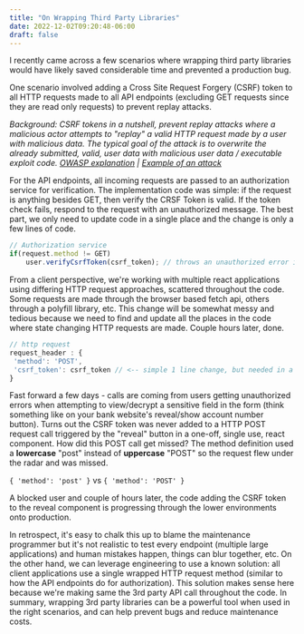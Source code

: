 ```yaml
---
title: "On Wrapping Third Party Libraries"
date: 2022-12-02T09:20:48-06:00
draft: false
---
```


I recently came across a few scenarios where wrapping third party libraries would have likely saved considerable time and prevented a production bug. 

One scenario involved adding a Cross Site Request Forgery (CSRF) token to all HTTP requests made to all API endpoints (excluding GET requests since they are read only requests) to prevent replay attacks. 

*Background: CSRF tokens in a nutshell, prevent replay attacks where a malicious actor attempts to "replay" a valid HTTP request made by a user with malicious data. The typical goal of the attack is to overwrite the already submitted, valid, user data with malicious user data / executable exploit code. [OWASP explanation](https://owasp.org/www-community/attacks/csrf) | [Example of an attack](https://guides.codepath.com/websecurity/Cross-Site-Request-Forgery)*


For the API endpoints, all incoming requests are passed to an authorization service for verification. The implementation code was simple: if the request is anything besides GET, then verify the CRSF Token is valid. If the token check fails, respond to the request with an unauthorized message. The best part, we only need to update code in a single place and the change is only a few lines of code.

```js
// Authorization service
if(request.method != GET)
    user.verifyCsrfToken(csrf_token); // throws an unauthorized error if invalid
```

From a client perspective, we're working with multiple react applications using differing HTTP request approaches, scattered throughout the code. Some requests are made through the browser based fetch api, others through a polyfill library, etc. This change will be somewhat messy and tedious because we need to find and update all the places in the code where state changing HTTP requests are made. Couple hours later, done.

```js
// http request
request_header : {
 'method': 'POST',
 'csrf_token': csrf_token // <-- simple 1 line change, but needed in a lot of places
}
```


Fast forward a few days - calls are coming from users getting unauthorized errors when attempting to view/decrypt a sensitive field in the form (think something like on your bank website's reveal/show account number button). Turns out the CSRF token was never added to a HTTP POST request call triggered by the "reveal" button in a one-off, single use, react component. How did this POST call get missed? The method definition used a **lowercase** "post" instead of **uppercase** "POST" so the request flew under the radar and was missed.

`{ 'method': 'post' }` vs `{ 'method': 'POST' }`

A blocked user and couple of hours later, the code adding the CSRF token to the reveal component is progressing through the lower environments onto production. 

In retrospect, it's easy to chalk this up to blame the maintenance programmer but it's not realistic to test every endpoint (multiple large applications) and human mistakes happen, things can blur together, etc. On the other hand, we can leverage engineering to use a known solution: all client applications use a single wrapped HTTP request method (similar to how the API endpoints do for authorization). This solution makes sense here because we're making same the 3rd party API call throughout the code. In summary, wrapping 3rd party libraries can be a powerful tool when used in the right scenarios, and can help prevent bugs and reduce maintenance costs.
